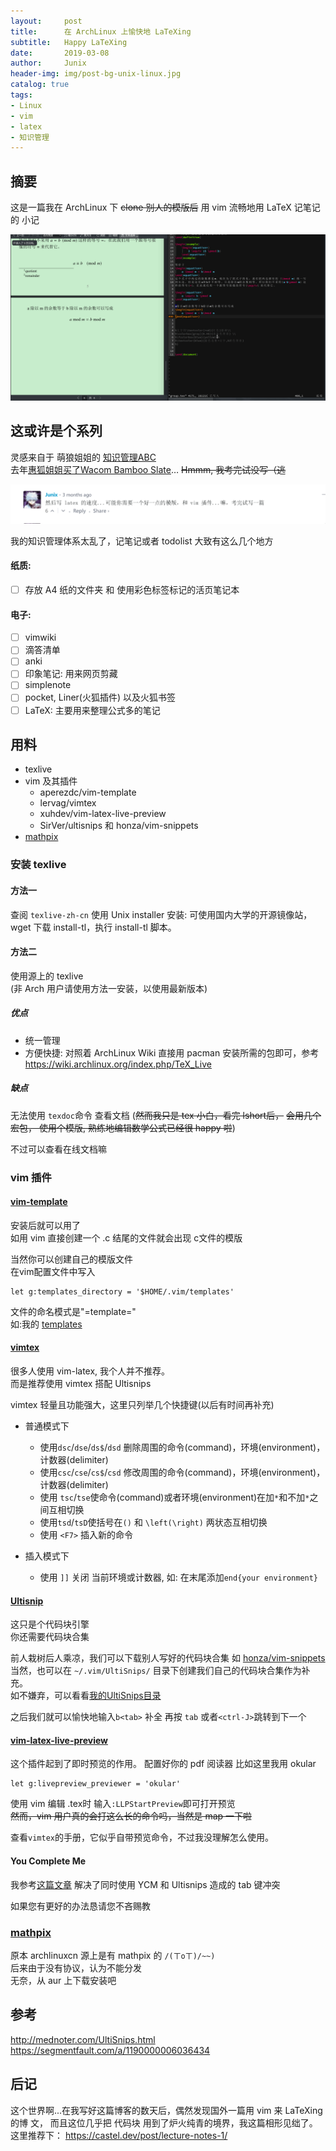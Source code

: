 ```yaml
---
layout:     post
title:      在 ArchLinux 上愉快地 LaTeXing
subtitle:   Happy LaTeXing
date:       2019-03-08
author:     Junix
header-img: img/post-bg-unix-linux.jpg
catalog: true
tags:
- Linux
- vim
- latex
- 知识管理
---
```


## 摘要
这是一篇我在 ArchLinux 下 ~~clone 别人的模版后~~ 用 vim 流畅地用 LaTeX 记笔记的
小记

![效果图](/img/latexing.gif)

## 这或许是个系列

灵感来自于 萌狼姐姐的 [知识管理ABC](https://blog.yoitsu.moe/life/knowledge_manage_0.html)    
去年[惠狐姐姐买了Wacom Bamboo Slate](https://blog.megumifox.com/public/2018/12/07/wacom-bamboo-slate-review/)…
~~Hmmm, 我考完试没写（逃~~

![评论](/img/latex2.png)

我的知识管理体系太乱了，记笔记或者 todolist 大致有这么几个地方

#### 纸质:
* [ ] 存放 A4 纸的文件夹 和 使用彩色标签标记的活页笔记本
#### 电子:
* [ ] vimwiki 
* [ ] 滴答清单
* [ ] anki
* [ ] 印象笔记: 用来网页剪藏
* [ ] simplenote
* [ ] pocket, Liner(火狐插件) 以及火狐书签
* [ ] LaTeX: 主要用来整理公式多的笔记

## 用料
* texlive
* vim 及其插件
	* aperezdc/vim-template
	* lervag/vimtex
	* xuhdev/vim-latex-live-preview
	* SirVer/ultisnips 和 honza/vim-snippets
* [mathpix](https://mathpix.com/)

### 安装 texlive
#### 方法一
查阅 `texlive-zh-cn`
使用 Unix installer 安装: 可使用国内大学的开源镜像站，wget 下载 install-tl，执行
install-tl 脚本。

#### 方法二
使用源上的 texlive  
(非 Arch 用户请使用方法一安装，以使用最新版本)
##### 优点
* 统一管理
* 方便快捷: 对照着 ArchLinux Wiki 直接用 pacman 安装所需的包即可，参考
  <https://wiki.archlinux.org/index.php/TeX_Live>

##### 缺点
无法使用 `texdoc`命令 查看文档  (~~然而我只是 tex 小白，看完 lshort后，~~
~~会用几个宏包， 使用个模版, 熟练地编辑数学公式已经很 happy 啦~~)

不过可以查看在线文档嘛

### vim 插件
#### [vim-template](https://github.com/aperezdc/vim-template)
安装后就可以用了  
如用 vim 直接创建一个 .c 结尾的文件就会出现 c文件的模版

当然你可以创建自己的模版文件  
在vim配置文件中写入

```
let g:templates_directory = '$HOME/.vim/templates'
```
文件的命名模式是"=template=<pattern>"  
如:我的 
[templates](https://github.com/junyixu/dotfiles/tree/master/vim/templates/)


#### [vimtex](https://github.com/lervag/vimtex)
很多人使用 vim-latex, 我个人并不推荐。  
而是推荐使用 vimtex 搭配 Ultisnips

vimtex 轻量且功能强大，这里只列举几个快捷键(以后有时间再补充)
* 普通模式下
	- 使用`dsc`/`dse`/`ds$`/`dsd` 删除周围的命令(command)，环境(environment)，计数器(delimiter)
	- 使用`csc`/`cse`/`cs$`/`csd` 修改周围的命令(command)，环境(environment)，计数器(delimiter)
	- 使用 `tsc`/`tse`使命令(command)或者环境(environment)在加`*`和不加`*`之间互相切换
	-  使用`tsd`/`tsD`使括号在`()` 和 `\left(\right)` 两状态互相切换
	- 使用 `<F7>` 插入新的命令


* 插入模式下
	* 使用 `]]` 关闭 当前环境或计数器, 如: 在末尾添加`end{your environment}`

#### [Ultisnip](https://github.com/SirVer/ultisnips)
这只是个代码块引擎  
你还需要代码块合集

前人栽树后人乘凉，我们可以下载别人写好的代码块合集 如 [honza/vim-snippets](https://github.com/honza/vim-snippets)
当然，也可以在 `~/.vim/UltiSnips/` 目录下创建我们自己的代码块合集作为补充。  
如不嫌弃，可以看看[我的UltiSnips目录](https://github.com/junyixu/dotfiles/blob/master/vim/UltiSnips/tex.snippets)

之后我们就可以愉快地输入`b<tab>`
补全
再按
`tab` 或者`<ctrl-J>`跳转到下一个

#### [vim-latex-live-preview](https://github.com/xuhdev/vim-latex-live-preview)
这个插件起到了即时预览的作用。
配置好你的 pdf 阅读器 比如这里我用 okular
```
let g:livepreview_previewer = 'okular'
```
使用 vim 编辑 .tex时 输入`:LLPStartPreview`即可打开预览  
~~然而，vim 用户真的会打这么长的命令吗，当然是 map 一下啦~~

查看`vimtex`的手册，它似乎自带预览命令，不过我没理解怎么使用。

#### You Complete Me

我参考[这篇文章](https://stackoverflow.com/questions/14896327/ultisnips-and-youcompleteme)
解决了同时使用 YCM 和 Ultisnips 造成的 tab 键冲突

如果您有更好的办法恳请您不吝赐教

### [mathpix](https://mathpix.com/)
原本 archlinuxcn 源上是有 mathpix 的  `/(ㄒoㄒ)/~~)`  
后来由于没有协议，认为不能分发  
无奈，从 aur 上下载安装吧
	  
## 参考
<http://mednoter.com/UltiSnips.html>  
<https://segmentfault.com/a/1190000006036434>


## 后记
这个世界啊...在我写好这篇博客的数天后，偶然发现国外一篇用 vim 来 LaTeXing 的博
文，
而且这位几乎把 代码块 用到了炉火纯青的境界，我这篇相形见绌了。
这里推荐下：
<https://castel.dev/post/lecture-notes-1/>
